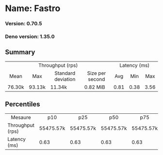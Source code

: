 # Name: Fastro 
  
  ### Version: 0.70.5
  ### Deno version: 1.35.0

## Summary
<table>
<tr>
    <td align="center" colspan="4">Throughput (rps)</td>
    <td align="center" colspan="3">Latency (ms)</td>
</tr>
<tr>
    <td align="center">Mean</td>
    <td align="center">Max</td>
    <td align="center">Standard deviation</td>
    <td align="center">Size per second</td>
    <td align="center">Avg</td>
    <td align="center">Min</td>
    <td align="center">Max</td>
</tr>
<tr>
    <td>76.30k</td>
    <td>93.13k</td>
    <td>11.34k</td>
    <td>0.82 MiB</td>
    <td>0.81</td>
    <td>0.38</td>
    <td>3.56</td>
</tr>
</table>

## Percentiles

<table>
<tr>
  <td align="center">Mesaure</td>
  <td align="center">p10</td>
  <td align="center">p25</td>
  <td align="center">p50</td>
  <td align="center">p75</td>
  <td align="center">p90</td>
  <td align="center">p95</td>
  <td align="center">p99</td>
</tr>
<tr>
  <td>Throughput (rps)</td>
  <td>55475.57k</td>
  <td>55475.57k</td>
  <td>55475.57k</td>
  <td>55475.57k</td>
  <td>90087.53k</td>
  <td>93125.39k</td>
  <td>93125.39k</td>
</tr>
<tr>
  <td>Latency (ms)</td>
  <td>0.63</td>
  <td>0.63</td>
  <td>0.63</td>
  <td>0.63</td>
  <td>1.02</td>
  <td>1.27</td>
  <td>1.71</td>
</tr>
</table>
